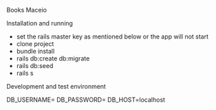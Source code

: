 Books Maceio

Installation and running
- set the rails master key as mentioned below or the app will not start
- clone project
- bundle install
- rails db:create db:migrate
- rails db:seed
- rails s

Development and test environment

DB_USERNAME=
DB_PASSWORD= 
DB_HOST=localhost